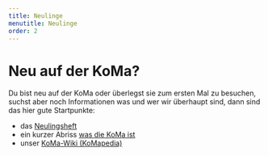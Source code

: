 ```yaml
---
title: Neulinge
menutitle: Neulinge
order: 2
---
```


# Neu auf der KoMa?

Du bist neu auf der KoMa oder überlegst sie zum ersten Mal zu besuchen, suchst aber noch Informationen was und wer wir überhaupt sind, dann sind das hier gute Startpunkte:

* das [Neulingsheft](../../publikationen/neulingsheft/)
* ein kurzer Abriss [was die KoMa ist](../../ueber_die_koma/) <!---oder alternativ die Gesamtausgabe der [Geschichte der KoMa]() (falls du etwas mehr Zeit mitbringst)-->
* unser [KoMa-Wiki (KoMapedia)](../../KoMapedia/)
